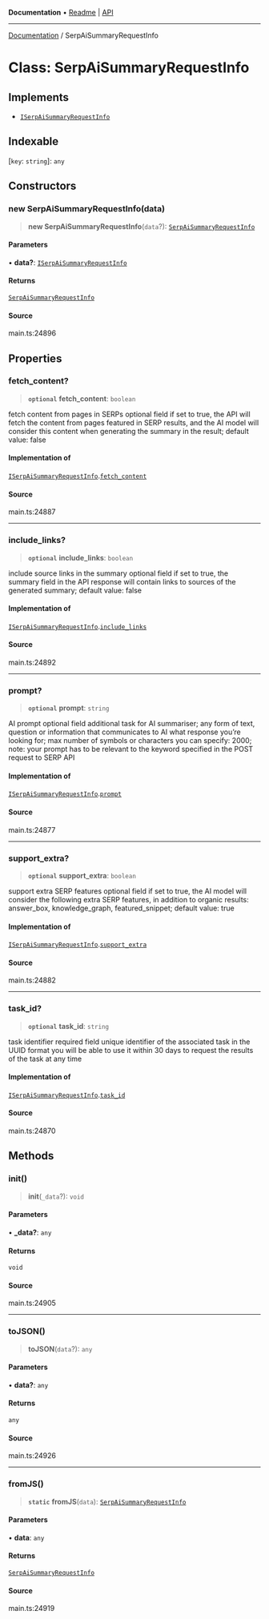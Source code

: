 **Documentation** • [Readme](../README.md) \| [API](../globals.md)

***

[Documentation](../README.md) / SerpAiSummaryRequestInfo

# Class: SerpAiSummaryRequestInfo

## Implements

- [`ISerpAiSummaryRequestInfo`](../interfaces/ISerpAiSummaryRequestInfo.md)

## Indexable

 \[`key`: `string`\]: `any`

## Constructors

### new SerpAiSummaryRequestInfo(data)

> **new SerpAiSummaryRequestInfo**(`data`?): [`SerpAiSummaryRequestInfo`](SerpAiSummaryRequestInfo.md)

#### Parameters

• **data?**: [`ISerpAiSummaryRequestInfo`](../interfaces/ISerpAiSummaryRequestInfo.md)

#### Returns

[`SerpAiSummaryRequestInfo`](SerpAiSummaryRequestInfo.md)

#### Source

main.ts:24896

## Properties

### fetch\_content?

> **`optional`** **fetch\_content**: `boolean`

fetch content from pages in SERPs
optional field
if set to true, the API will fetch the content from pages featured in SERP results, and the AI model will consider this content when generating the summary in the result;
default value: false

#### Implementation of

[`ISerpAiSummaryRequestInfo`](../interfaces/ISerpAiSummaryRequestInfo.md).[`fetch_content`](../interfaces/ISerpAiSummaryRequestInfo.md#fetch_content)

#### Source

main.ts:24887

***

### include\_links?

> **`optional`** **include\_links**: `boolean`

include source links in the summary
optional field
if set to true, the summary field in the API response will contain links to sources of the generated summary;
default value: false

#### Implementation of

[`ISerpAiSummaryRequestInfo`](../interfaces/ISerpAiSummaryRequestInfo.md).[`include_links`](../interfaces/ISerpAiSummaryRequestInfo.md#include_links)

#### Source

main.ts:24892

***

### prompt?

> **`optional`** **prompt**: `string`

AI prompt
optional field
additional task for AI summariser;
any form of text, question or information that communicates to AI what response you’re looking for;
max number of symbols or characters you can specify: 2000;
note: your prompt has to be relevant to the keyword specified in the POST request to SERP API

#### Implementation of

[`ISerpAiSummaryRequestInfo`](../interfaces/ISerpAiSummaryRequestInfo.md).[`prompt`](../interfaces/ISerpAiSummaryRequestInfo.md#prompt)

#### Source

main.ts:24877

***

### support\_extra?

> **`optional`** **support\_extra**: `boolean`

support extra SERP features
optional field
if set to true, the AI model will consider the following extra SERP features, in addition to organic results: answer_box, knowledge_graph, featured_snippet;
default value: true

#### Implementation of

[`ISerpAiSummaryRequestInfo`](../interfaces/ISerpAiSummaryRequestInfo.md).[`support_extra`](../interfaces/ISerpAiSummaryRequestInfo.md#support_extra)

#### Source

main.ts:24882

***

### task\_id?

> **`optional`** **task\_id**: `string`

task identifier
required field
unique identifier of the associated task in the UUID format
you will be able to use it within 30 days to request the results of the task at any time

#### Implementation of

[`ISerpAiSummaryRequestInfo`](../interfaces/ISerpAiSummaryRequestInfo.md).[`task_id`](../interfaces/ISerpAiSummaryRequestInfo.md#task_id)

#### Source

main.ts:24870

## Methods

### init()

> **init**(`_data`?): `void`

#### Parameters

• **\_data?**: `any`

#### Returns

`void`

#### Source

main.ts:24905

***

### toJSON()

> **toJSON**(`data`?): `any`

#### Parameters

• **data?**: `any`

#### Returns

`any`

#### Source

main.ts:24926

***

### fromJS()

> **`static`** **fromJS**(`data`): [`SerpAiSummaryRequestInfo`](SerpAiSummaryRequestInfo.md)

#### Parameters

• **data**: `any`

#### Returns

[`SerpAiSummaryRequestInfo`](SerpAiSummaryRequestInfo.md)

#### Source

main.ts:24919
